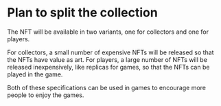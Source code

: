 # Plan to split the collection

The NFT will be available in two variants, one for collectors and one for players.

For collectors, a small number of expensive NFTs will be released so that the NFTs have value as art.
For players, a large number of NFTs will be released inexpensively, like replicas for games, so that the NFTs can be played in the game.

Both of these specifications can be used in games to encourage more people to enjoy the games.
